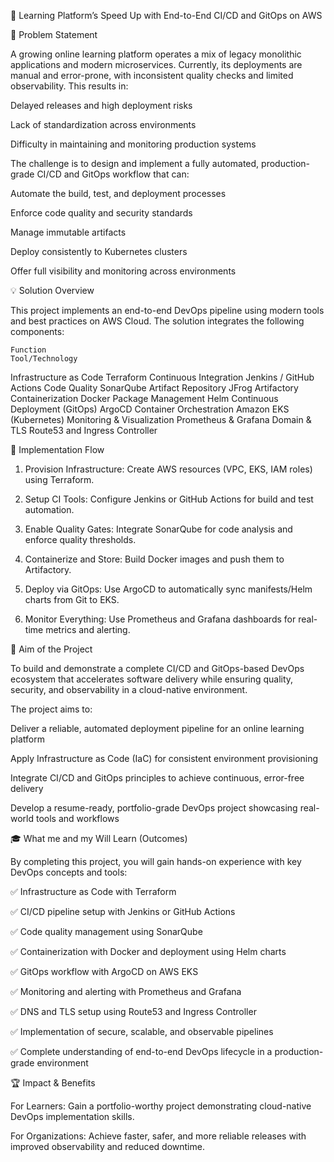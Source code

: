  🚀 Learning Platform’s Speed Up with End-to-End CI/CD and GitOps on AWS

🧩 Problem Statement

A growing online learning platform operates a mix of legacy monolithic applications and modern microservices. Currently, its deployments are manual and error-prone, with inconsistent quality checks and limited observability.
This results in:

Delayed releases and high deployment risks

Lack of standardization across environments

Difficulty in maintaining and monitoring production systems

The challenge is to design and implement a fully automated, production-grade CI/CD and GitOps workflow that can:

Automate the build, test, and deployment processes

Enforce code quality and security standards

Manage immutable artifacts

Deploy consistently to Kubernetes clusters

Offer full visibility and monitoring across environments


💡 Solution Overview


This project implements an end-to-end DevOps pipeline using modern tools and best practices on AWS Cloud.
The solution integrates the following components:

    Function	                                                                      Tool/Technology

Infrastructure as Code	                                                              Terraform
Continuous Integration	                                                        Jenkins / GitHub Actions
Code Quality	                                                                        SonarQube
Artifact Repository	                                                             JFrog Artifactory
Containerization	                                                                     Docker
Package Management	                                                                   Helm
Continuous Deployment (GitOps)	                                                     ArgoCD
Container Orchestration                                                    	Amazon EKS (Kubernetes)
Monitoring & Visualization	                                                   Prometheus & Grafana
Domain & TLS	                                                           Route53 and Ingress Controller


🔧 Implementation Flow


1. Provision Infrastructure: Create AWS resources (VPC, EKS, IAM roles) using Terraform.

2. Setup CI Tools: Configure Jenkins or GitHub Actions for build and test automation.

3. Enable Quality Gates: Integrate SonarQube for code analysis and enforce quality thresholds.

4. Containerize and Store: Build Docker images and push them to Artifactory.

5. Deploy via GitOps: Use ArgoCD to automatically sync manifests/Helm charts from Git to EKS.

6. Monitor Everything: Use Prometheus and Grafana dashboards for real-time metrics and alerting.



🎯 Aim of the Project


To build and demonstrate a complete CI/CD and GitOps-based DevOps ecosystem that accelerates software delivery while ensuring quality, security, and observability in a cloud-native environment.

The project aims to:

Deliver a reliable, automated deployment pipeline for an online learning platform

Apply Infrastructure as Code (IaC) for consistent environment provisioning

Integrate CI/CD and GitOps principles to achieve continuous, error-free delivery

Develop a resume-ready, portfolio-grade DevOps project showcasing real-world tools and workflows


🎓 What me and my Will Learn (Outcomes)


By completing this project, you will gain hands-on experience with key DevOps concepts and tools:

✅ Infrastructure as Code with Terraform

✅ CI/CD pipeline setup with Jenkins or GitHub Actions

✅ Code quality management using SonarQube

✅ Containerization with Docker and deployment using Helm charts

✅ GitOps workflow with ArgoCD on AWS EKS

✅ Monitoring and alerting with Prometheus and Grafana

✅ DNS and TLS setup using Route53 and Ingress Controller

✅ Implementation of secure, scalable, and observable pipelines

✅ Complete understanding of end-to-end DevOps lifecycle in a production-grade environment


🏆 Impact & Benefits


For Learners: Gain a portfolio-worthy project demonstrating cloud-native DevOps implementation skills.

For Organizations: Achieve faster, safer, and more reliable releases with improved observability and reduced downtime.
